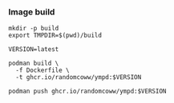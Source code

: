 ### Image build

```
mkdir -p build
export TMPDIR=$(pwd)/build

VERSION=latest

podman build \
  -f Dockerfile \
  -t ghcr.io/randomcoww/ympd:$VERSION
```

```
podman push ghcr.io/randomcoww/ympd:$VERSION
```